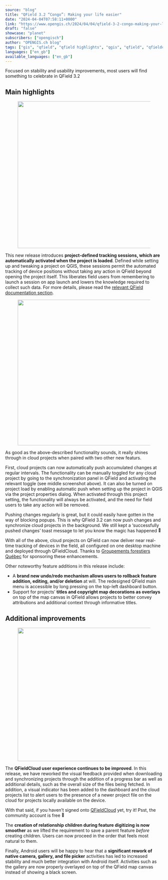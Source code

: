 ```yaml
---
source: "blog"
title: "QField 3.2 “Congo”: Making your life easier"
date: "2024-04-04T07:58:11+0000"
link: "https://www.opengis.ch/2024/04/04/qfield-3-2-congo-making-your-life-easier/"
draft: "false"
showcase: "planet"
subscribers: ["opengisch"]
author: "OPENGIS.ch blog"
tags: ["gis", "qfield", "qfield highlights", "qgis", "qfield", "qfieldcloud", "qgis.org"]
languages: ["en_gb"]
available_languages: ["en_gb"]
---
```


<p>Focused on stability and usability improvements, most users will find something to celebrate in QField 3.2</p>
<h2 class="wp-block-heading"><strong>Main highlights</strong></h2>
<figure class="wp-block-image size-full"><img alt="" class="wp-image-14228" height="468" src="/img/subscribers/opengisch/qfield-3-2-congo-making-your-life-easier/qfield32.webp" width="750"/></figure>
<p>This new release introduces <strong>project-defined tracking sessions, which are automatically activated when the project is loaded</strong>. Defined while setting up and tweaking a project on QGIS, these sessions permit the automated tracking of device positions without taking any action in QField beyond opening the project itself. This liberates field users from remembering to launch a session on app launch and lowers the knowledge required to collect such data. For more details, please read the <a href="https://docs.qfield.org/how-to/tracking/#configure-a-project-tracking-session">relevant QField documentation section</a>.</p>
<figure class="wp-block-image size-full"><img alt="" class="wp-image-14229" height="464" src="/img/subscribers/opengisch/qfield-3-2-congo-making-your-life-easier/session.webp" width="750"/></figure>
<p>As good as the above-described functionality sounds, it really shines through in cloud projects when paired with two other new featurs.</p>
<p>First, cloud projects can now automatically push accumulated changes at regular intervals. The functionality can be manually toggled for any cloud project by going to the synchronization panel in QField and activating the relevant toggle (see middle screenshot above). It can also be turned on project load by enabling automatic push when setting up the project in QGIS via the project properties dialog. When activated through this project setting, the functionality will always be activated, and the need for field users to take any action will be removed.</p>
<p>Pushing changes regularly is great, but it could easily have gotten in the way of blocking popups. This is why QField 3.2 can now push changes and synchronize cloud projects in the background. We still kept a ‘successfully pushed changes’ toast message to let you know the magic has happened <img alt="🚀" class="wp-smiley" src="/img/subscribers/opengisch/qfield-3-2-congo-making-your-life-easier/1f680.webp" style="height: 1em;"/></p>
<p>With all of the above, cloud projects on QField can now deliver near real-time tracking of devices in the field, all configured on one desktop machine and deployed through QFieldCloud. Thanks to <a href="https://groupementsforestiers.quebec/">Groupements forestiers Québec</a> for sponsoring these enhancements.</p>
<p>Other noteworthy feature additions in this release include:</p>
<ul class="wp-block-list">
<li>A <strong>brand new undo/redo mechanism allows users to rollback feature addition, editing, and/or deletion</strong> at will. The redesigned QField main menu is accessible by long pressing on the top-left dashboard button.</li>
<li>Support for projects’ <strong>titles and copyright map decorations as overlays</strong> on top of the map canvas in QField allows projects to better convey attributions and additional context through informative titles.</li>
</ul>
<h2 class="wp-block-heading"><strong>Additional improvements</strong></h2>
<figure class="wp-block-image size-full"><img alt="" class="wp-image-14230" height="425" src="/img/subscribers/opengisch/qfield-3-2-congo-making-your-life-easier/cloud.webp" width="750"/></figure>
<p>The <strong>QFieldCloud user experience continues to be improved</strong>. In this release, we have reworked the visual feedback provided when downloading and synchronizing projects through the addition of a progress bar as well as additional details, such as the overall size of the files being fetched. In addition, a visual indicator has been added to the dashboard and the cloud projects list to alert users to the presence of a newer project file on the cloud for projects locally available on the device.</p>
<p>With that said, if you haven’t signed onto <a href="https://app.qfield.cloud/">QFieldCloud</a> yet, try it! Psst, the community account is free <img alt="🤫" class="wp-smiley" src="/img/subscribers/opengisch/qfield-3-2-congo-making-your-life-easier/1f92b.webp" style="height: 1em;"/></p>
<p>The <strong>creation of relationship children during feature digitizing is now smoother</strong> as we lifted the requirement to save a parent feature <em>before</em> creating children. Users can now proceed in the order that feels most natural to them.</p>
<p>Finally, Android users will be happy to hear that a <strong>significant rework of native camera, gallery, and file picker</strong> activities has led to increased stability and much better integration with Android itself. Activities such as the gallery are now properly overlayed on top of the QField map canvas instead of showing a black screen.</p>
